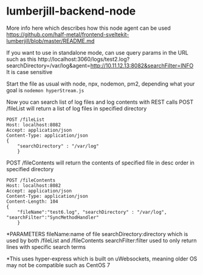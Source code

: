 # lumberjill-backend-node
More info here which describes how this node agent can be used
https://github.com/half-metal/frontend-sveltekit-lumberjill/blob/master/README.md


If you want to use in standalone mode, can use query params in the URL such as this
http://localhost:3060/logs/test2.log?searchDirectory=/var/log&agent=http://10.11.12.13:8082&searchFilter=INFO
It is case sensitive

Start the file as usual with node, npx, nodemon, pm2, depending what your goal is
```nodemon hyperStream.js```

Now you can search list of log files and log contents with REST calls
POST /fileList will return a list of log files in specified directory
```
POST /fileList
Host: localhost:8082
Accept: application/json
Content-Type: application/json
{
    "searchDirectory" : "/var/log"
    }
```
    
POST /fileContents will return the contents of specified file in desc order in specified directory
```
POST /fileContents 
Host: localhost:8082
Accept: application/json
Content-Type: application/json
Content-Length: 104
{
    "fileName":"test6.log", "searchDirectory" : "/var/log", "searchFilter":"SyncMethodHandler"
    }
```

*PARAMETERS
fileName:name of file
searchDirectory:directory which is used by both /fileList and /fileContents
searchFilter:filter used to only return lines with specific search terms


*This uses hyper-express which is built on uWebsockets, meaning older OS may not be compatible such as CentOS 7

